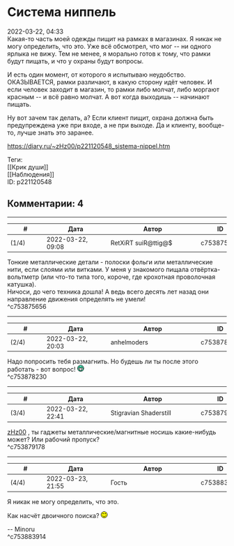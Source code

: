 Система ниппель
===============

  
2022-03-22, 04:33  
 Какая-то часть моей одежды пищит на рамках в магазинах. Я никак не могу определить, что это. Уже всё обсмотрел, что мог -- ни одного ярлыка не вижу. Тем не менее, я морально готов к тому, что рамки будут пищать, и что у охраны будут вопросы.   
   
 И есть один момент, от которого я испытываю неудобство. ОКАЗЫВАЕТСЯ, рамки различают, в какую сторону идёт человек. И если человек заходит в магазин, то рамки либо молчат, либо моргают красным -- и всё равно молчат. А вот когда выходишь -- начинают пищать.   
   
 Ну вот зачем так делать, а? Если клиент пищит, охрана должна быть предупреждена уже при входе, а не при выходе. Да и клиенту, вообще-то, лучше знать это заранее.   
  
<https://diary.ru/~zHz00/p221120548_sistema-nippel.htm>  
  
Теги:  
[[Крик души]]  
[[Наблюдения]]  
ID: p221120548  


Комментарии: 4
--------------

  


---



|         #         |              Дата              |                     Автор                     |           ID           |
| --- | --- | --- | --- |
| (1/4) | 2022-03-22, 09:08 | RetXiRT suiR@ttig@$ | c753875656 |

  
 Тонкие металлические детали - полоски фольги или металлические нити, если слоями или витками. У меня у знакомого пищала отвёртка-вольтметр (или что-то типа того, короче, где крохотная проволочная катушка).   
 Ничоси, до чего техника дошла! А ведь всего десять лет назад они направление движения определять не умели!   
 ^c753875656

---



|         #         |              Дата              |                     Автор                     |           ID           |
| --- | --- | --- | --- |
| (2/4) | 2022-03-22, 20:03 | anhelmoders | c753878230 |

  
 Надо попросить тебя размагнить. Но будешь ли ты после этого работать - вот вопрос! ![:D](pics/1131.gif)   
 ^c753878230

---



|         #         |              Дата              |                     Автор                     |           ID           |
| --- | --- | --- | --- |
| (3/4) | 2022-03-22, 22:41 | Stigravian Shaderstill | c753879178 |

  
  [zHz00](https://zHz00.diary.ru "Untitled")  , ты гаджеты металлические/магнитные носишь какие-нибудь может? Или рабочий пропуск?   
 ^c753879178

---



|         #         |              Дата              |                     Автор                     |           ID           |
| --- | --- | --- | --- |
| (4/4) | 2022-03-23, 21:55 | Гость | c753883914 |

  
  Я никак не могу определить, что это.    
   
 Как насчёт двоичного поиска? ![:)](pics/3.gif)   
   
 -- Minoru   
 ^c753883914